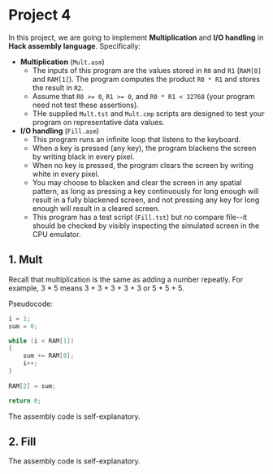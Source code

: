 # Project 4

In this project, we are going to implement **Multiplication** and **I/O handling** in **Hack assembly language**. Specifically:

- **Multiplication** (`Mult.asm`)
  - The inputs of this program are the values stored in `R0` and `R1` (`RAM[0]` and `RAM[1]`). The program computes the product `R0 * R1` and stores the result in `R2`.
  - Assume that `R0 >= 0`, `R1 >= 0`, and `R0 * R1 < 32768` (your program need not test these assertions).
  - THe supplied `Mult.tst` and `Mult.cmp` scripts are designed to test your program on representative data values.
- **I/O handling** (`Fill.asm`)
  - This program runs an infinite loop that listens to the keyboard.
  - When a key is pressed (any key), the program blackens the screen by writing black in every pixel.
  - When no key is pressed, the program clears the screen by writing white in every pixel.
  - You may choose to blacken and clear the screen in any spatial pattern, as long as pressing a key continuously for long enough will result in a fully blackened screen, and not pressing any key for long enough will result in a cleared screen.
  - This program has a test script (`Fill.tst`) but no compare file--it should be checked by visibly inspecting the simulated screen in the CPU emulator.

## 1. Mult

Recall that multiplication is the same as adding a number repeatly. For example, 3 * 5 means 3 + 3 + 3 + 3 + 3 or 5 + 5 + 5.

Pseudocode:

```c
i = 1;
sum = 0;

while (i < RAM[1])
{
    sum += RAM[0];
    i++;
}
 
RAM[2] = sum;

return 0;
```

The assembly code is self-explanatory.

## 2. Fill

The assembly code is self-explanatory.
